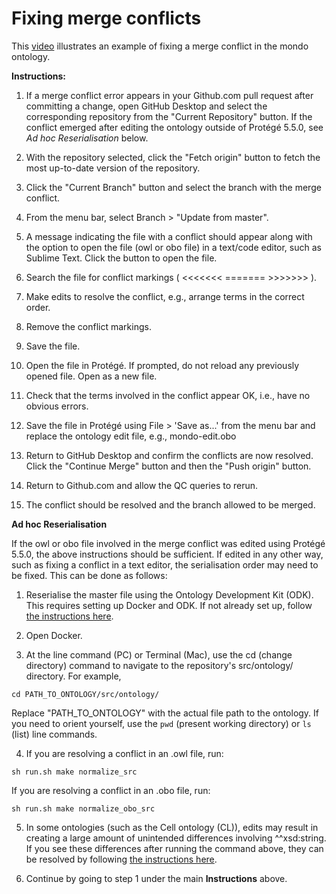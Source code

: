 # Fixing merge conflicts

This [video](https://www.youtube.com/watch?v=cB1ZDfBNNN0) illustrates an example of fixing a merge conflict in the mondo ontology.

**Instructions:**

1. If a merge conflict error appears in your Github.com pull request after committing a change, open GitHub Desktop and select the corresponding repository from the "Current Repository" button. If the conflict emerged after editing the ontology outside of Protégé 5.5.0, see *Ad hoc Reserialisation* below.

2. With the repository selected, click the "Fetch origin" button to fetch the most up-to-date version of the repository.

3. Click the "Current Branch" button and select the branch with the merge conflict.

4. From the menu bar, select Branch > "Update from master".

5. A message indicating the file with a conflict should appear along with the option to open the file (owl or obo file) in a text/code editor, such as Sublime Text. Click the button to open the file. 

6. Search the file for conflict markings ( <<<<<<< ======= >>>>>>> ).

7. Make edits to resolve the conflict, e.g., arrange terms in the correct order.

8. Remove the conflict markings.

9. Save the file.

10. Open the file in Protégé. If prompted, do not reload any previously opened file. Open as a new file.

11. Check that the terms involved in the conflict appear OK, i.e., have no obvious errors.

12. Save the file in Protégé using File > 'Save as...' from the menu bar and replace the ontology edit file, e.g., mondo-edit.obo

13. Return to GitHub Desktop and confirm the conflicts are now resolved. Click the "Continue Merge" button and then the "Push origin" button.

14. Return to Github.com and allow the QC queries to rerun.

15. The conflict should be resolved and the branch allowed to be merged.



**Ad hoc Reserialisation**

If the owl or obo file involved in the merge conflict was edited using Protégé 5.5.0, the above instructions should be sufficient. If edited in any other way, such as fixing a conflict in a text editor, the serialisation order may need to be fixed. This can be done as follows:

1. Reserialise the master file using the Ontology Development Kit (ODK). This requires setting up Docker and ODK. If not already set up, follow [the instructions here](https://oboacademy.github.io/obook/howto/odk-setup/).

2. Open Docker.

3. At the line command (PC) or Terminal (Mac), use the cd (change directory) command to navigate to the repository's src/ontology/ directory.
 For example,
 
 `cd PATH_TO_ONTOLOGY/src/ontology/`

 Replace "PATH_TO_ONTOLOGY" with the actual file path to the ontology. If you need to orient yourself, use the `pwd` (present working directory) or `ls` (list) line commands.

4. If you are resolving a conflict in an .owl file, run:

 `sh run.sh make normalize_src`

 If you are resolving a conflict in an .obo file, run:

 `sh run.sh make normalize_obo_src`

5. In some ontologies (such as the Cell ontology (CL)), edits may result in creating a large amount of unintended differences involving ^^xsd:string. If you see these differences after running the command above, they can be resolved by following [the instructions here](https://obophenotype.github.io/cell-ontology/Fixing_xsdstring_diffs/).

6. Continue by going to step 1 under the main **Instructions** above. 
